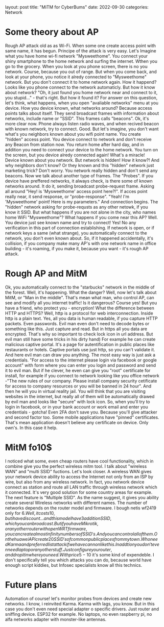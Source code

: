 layout: post
title: "MiTM for CyberBums"
date: 2022-09-30 
categories: Network

# Some theory about AP

Rough AP attack old as as Wi-Fi. When some one create access point with same name, it has begun. Principe of the attack is very easy. Let's Imagine what you have home wi-fi network "Mysweethome". You connect your shiny smartphone to the home network and surfing the internet. Wthen you go to the grocery. When you look at you phone screen, there is no you network. Course, because you out of range. But when you come back, and look at your phone, you notice it alredy connected to "Mysweethome" network. But you don't connect it to home network again. How it happend? Looks like you phone connect to the network automaticly. But how it know about network?  "Oh, it just found you home network near and connect to it, you stupid..." - that's right. But how it found it? For answer on this question, let's think, what happens, when you open "avaliable networks" menu at you device. How you device known, what networks around? Because access points talks about itself. They send broadcast frames with information about networks, include name or "SSID". This frames calls "beacons". Ok, it's more clear now. Phone always listen radio waves, and when recived beacon with known network, try to connect. Good. But let's imagine, you don't want what's you neighbors known about you wifi point name. You create "hidden" access point. You device connect to network and don't receive any Beacon from station now. You return home after hard day, and in addition you need to connect your device to the home network. You turn on the screen, but you device alredy connected again! What's a miracle! Device known about you network. But network is hidden! How it know?! And why neighbors don't know? Or they known and this "hidden" network just marketing trick? Don't worry. You network really hidden and don't send any beacons. Now we talk about another type of frames. The "Probes". If you device have preffered networks, it always check, is there some of known networks around. It do it, sending broadcast probe-request frame. Asking all around "Hey! is 'Mysweethome'  access point here?!". If acces point really near, it send response, or "probe-response". "Yeah! I'm 'Mysweethome' point! Here is my parameters." And connection begins. The "hidden" network asking for probe-requsts as any other netowk, if you know it SSID. But what happens if you are not alone in the city, who names home WiFi "Mysweethome"? What happens if you come near this AP? Well. You device just see known name and try to connect! Yes! No any verification in this part of connection establishing. If network is open, or if network keys a same (what strange), you automatically connect to the network, you don't even known about. So, if it happened accidentally, it's collision, if you company make many AP's with one network name in office building - it's roaming, if you make it, because you want - it's rough AP attack.

# Rough AP and MitM
Ok, you automatically connect to the "starbucks" network in the middle of the forest. Well, it's happening. What the danger? Well, now let's talk about MitM, or "Man in the middle". That's mean what man, who control AP, can see and modify all you internet traffic! Is it dangerous? Course yes! But you have a friend, who protect you - encryption!  What the difference between HTTP and HTTPS? Well, http is a protocol for web interconnection. Inside http is a plain text. Yes, all you data is human readable, if you capture HTTP packets. Even passwords. Evil man even don't need to decode bytes or something like this. Just capture and read. But in https all you data are encrypted. That's why so important to check lock icon in url address. But evil man still have some tricks in his dirty hand) For example he can create malicious captive portal. It's a page for autentification in public places like restaurants or hotels. Captive portals use just http, so you can't validate it. And here evil man can draw you anything. The most easy way is just ask a credentials. "For access to the internet please login via facebook or google account" with form where you can enter you login and password and send it to evil man. But if he clever, he even can give you "root" certificate for install, for example if you connect to network looking like you office network  -"The new rules of our company. Please install company security cetificate for access to company resources or you will be banned in 24 hour". And then he will you in virtual reality jail. You will think that you are visiting websites in the internet, but really all of them will be automatically drawed by evil man and looks like "secure" with lock icon. So, when you'll try to login in facebook, or in your bank account or work email and enter you credentials - gotcha! Even 2FA don't save you. Because you'll give attacker and second factor too. Some mobile applications have "pinned" certificates. That's mean application doesn't believe any certificate on device. Only own's. In this case it help.

# MitM fo10$
I noticed what some, even cheap routers have cool functionality, which in combine give you the perfect wireless mitm tool. I talk about "wireless WAN" and "multi SSID" fuctions. Let's look closer. A wireless WAN gives your network device  ability  to access the Internet not only from an ISP by wire, but also from any wireless network. In fact, you network device connect as station and route all LAN traffic through wireless network which it connected. It's very good solution for some country areas for example. The next feature is "Multiple SSID". As the name suggest, it gives you ability create several Wireless networks with different names. The number of networks depends on the router model and firmware. I bough netis wf2419 only for 6$. Well, it costs 10, but i have discount... and this model have 3 addition SSID, which you can broadcast. But if you have Mikrotik, or any other  router with openWRT firmware, you can create almost infinity numbers of SSID's. And you can control all of them. On the huawei AP i create 20 SSID's of common public places from my town. Who need Karma and preferred list attack if we have cannon like this. In addtion you don't even need laptop or any other stuff. Just configure you router, and drop it in where you need. With price 5-10$ it's some kind of expendeble. I don't specifically tell you which attacks you can do, because world have enough script kiddies, but Infosec specialists know all this technics.

# Future plans

Automation of course! let's monitor probes from devices and create new networks. I know, i reinvited Karma. Karma with lags, you know. But in this case you don't even need special adapter o specific drivers. Just router and sniffing device. ESP32 for example. No laptops, no even raspberry pi, no alfa networks adapter with monster-like antennas.
